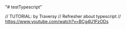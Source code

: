"# testTypescript"

// TUTORIAL: by Traversy
// Refresher about typescript 
// https://www.youtube.com/watch?v=BCg4U1FzODs